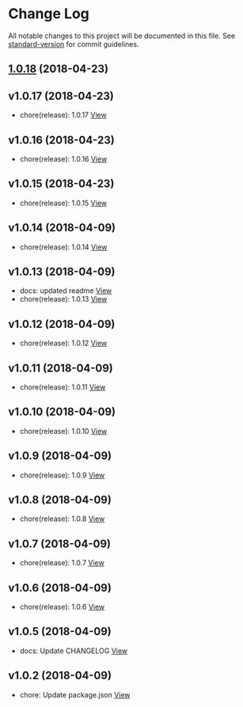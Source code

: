 # Change Log

All notable changes to this project will be documented in this file. See [standard-version](https://github.com/conventional-changelog/standard-version) for commit guidelines.

<a name="1.0.18"></a>
## [1.0.18](https://github.com/Yasti4/imageview-api/compare/v1.0.17...v1.0.18) (2018-04-23)



## v1.0.17 (2018-04-23)

*  chore(release): 1.0.17 [View](https://bitbucket.org/projects/test/repos/my-project/commits/607f7f9e2264800c6de1a87c79c7eb2915ee8867)


## v1.0.16 (2018-04-23)

*  chore(release): 1.0.16 [View](https://bitbucket.org/projects/test/repos/my-project/commits/fc1bb939a6b2685a423f7fe5abbed49873060409)


## v1.0.15 (2018-04-23)

*  chore(release): 1.0.15 [View](https://bitbucket.org/projects/test/repos/my-project/commits/239727aa793d677227d4acc8e2a943ffff768460)


## v1.0.14 (2018-04-09)

*  chore(release): 1.0.14 [View](https://bitbucket.org/projects/test/repos/my-project/commits/cf9ae0233a5e7045aa37465991287e110a7d1b43)


## v1.0.13 (2018-04-09)

*  docs: updated readme [View](https://bitbucket.org/projects/test/repos/my-project/commits/5d2f3c6176d8ee963505af811a117b1fc31ad993)
*  chore(release): 1.0.13 [View](https://bitbucket.org/projects/test/repos/my-project/commits/950d4e38c66412c1a082d97c8283d57e335e4f90)


## v1.0.12 (2018-04-09)

*  chore(release): 1.0.12 [View](https://bitbucket.org/projects/test/repos/my-project/commits/ddd89f504f29de82bfb9517e8081fa0b934658db)


## v1.0.11 (2018-04-09)

*  chore(release): 1.0.11 [View](https://bitbucket.org/projects/test/repos/my-project/commits/8bb78c8065589a12fc6c3d6e6e6642dca290c648)


## v1.0.10 (2018-04-09)

*  chore(release): 1.0.10 [View](https://bitbucket.org/projects/test/repos/my-project/commits/d6e71967ae11e2e471ceefdce86e3c6d84c1e3a8)


## v1.0.9 (2018-04-09)

*  chore(release): 1.0.9 [View](https://bitbucket.org/projects/test/repos/my-project/commits/726441f5a4db56f48e1477a961cab99b002b9b7f)


## v1.0.8 (2018-04-09)

*  chore(release): 1.0.8 [View](https://bitbucket.org/projects/test/repos/my-project/commits/a6b85a239aa129f17e2f4ae16481e3ca41e9eb43)


## v1.0.7 (2018-04-09)

*  chore(release): 1.0.7 [View](https://bitbucket.org/projects/test/repos/my-project/commits/132978fcce3327f640b9cf0746041408383ab81c)


## v1.0.6 (2018-04-09)

*  chore(release): 1.0.6 [View](https://bitbucket.org/projects/test/repos/my-project/commits/bb11f5d945185421c5a2a9a732b50460afcd744c)


## v1.0.5 (2018-04-09)

*  docs: Update CHANGELOG [View](https://bitbucket.org/projects/test/repos/my-project/commits/e064592a21444a14209d2e828de1b5ddff6a275b)


## v1.0.2 (2018-04-09)

*  chore: Update package.json [View](https://bitbucket.org/projects/test/repos/my-project/commits/97d0dbb7016ee773ab97388a8cdda766430a693a)

